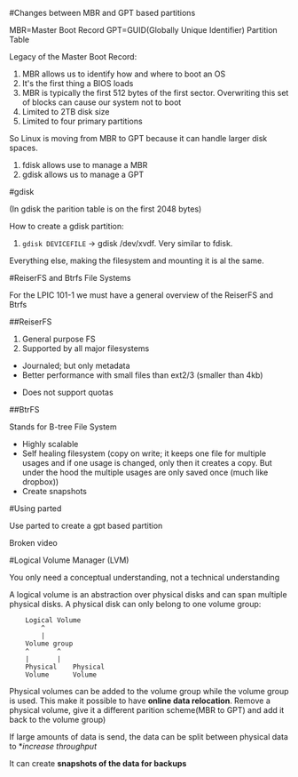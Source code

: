 #Changes between MBR and GPT based partitions

MBR=Master Boot Record
GPT=GUID(Globally Unique Identifier) Partition Table

Legacy of the Master Boot Record:
1. MBR allows us to identify how and where to boot an OS
2. It's the first thing a BIOS loads
3. MBR is typically the first 512 bytes of the first sector. Overwriting this set of blocks can cause our system not to boot
4. Limited to 2TB disk size
5. Limited to four primary partitions

So Linux is moving from MBR to GPT because it can handle larger disk spaces.

1. fdisk allows use to manage a MBR
2. gdisk allows us to manage a GPT

#gdisk

(In gdisk the parition table is on the first 2048 bytes)

How to create a gdisk partition:

1. `gdisk DEVICEFILE` -> gdisk /dev/xvdf. Very similar to fdisk.

Everything else, making the filesystem and mounting it is al the same.

#ReiserFS and Btrfs File Systems

For the LPIC 101-1 we must have a general overview of the ReiserFS and Btrfs

##ReiserFS

1. General purpose FS
2. Supported by all major filesystems

+ Journaled; but only metadata
+ Better performance with small files than ext2/3 (smaller than 4kb)

- Does not support quotas

##BtrFS

Stands for B-tree File System

+ Highly scalable
+ Self healing filesystem (copy on write; it keeps one file for multiple usages and if one usage is changed, only then it creates a copy. But under the hood the multiple usages are only saved once (much like dropbox))
+ Create snapshots

#Using parted

Use parted to create a gpt based partition

Broken video

#Logical Volume Manager (LVM)

You only need a conceptual understanding, not a technical understanding

A logical volume is an abstraction over physical disks and can span multiple physical disks. A physical disk can only belong to one volume group:

```
	Logical Volume
		^
		|
	Volume group
	^		^
	|		|
	Physical	Physical
	Volume		Volume
```

Physical volumes can be added to the volume group while the volume group is used. This make it possible to have **online data relocation**. Remove a physical volume, give it a different parition scheme(MBR to GPT) and add it back to the volume group)

If large amounts of data is send, the data can be split between physical data to **increase throughput*

It can create **snapshots of the data for backups**
